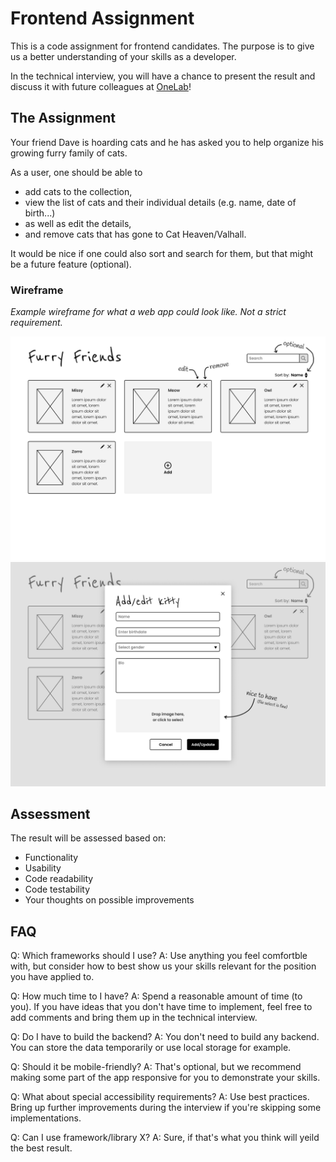 # Frontend Assignment

This is a code assignment for frontend candidates. The purpose is to give us a better understanding of your skills as a developer.

In the technical interview, you will have a chance to present the result and discuss it with future colleagues at [OneLab](https://onelab.se)!

## The Assignment

Your friend Dave is hoarding cats and he has asked you to help organize his growing furry family of cats.

As a user, one should be able to

- add cats to the collection,
- view the list of cats and their individual details (e.g. name, date of birth...)
- as well as edit the details,
- and remove cats that has gone to Cat Heaven/Valhall.

It would be nice if one could also sort and search for them, but that might be a future feature (optional).

### Wireframe

_Example wireframe for what a web app could look like. Not a strict requirement._

![Index](/assets/wireframe-index.png)
![Edit](/assets/wireframe-edit.png)

## Assessment

The result will be assessed based on:

- Functionality
- Usability
- Code readability
- Code testability
- Your thoughts on possible improvements

## FAQ

Q: Which frameworks should I use?
A: Use anything you feel comfortble with, but consider how to best show us your skills relevant for the position you have applied to.

Q: How much time to I have?
A: Spend a reasonable amount of time (to you). If you have ideas that you don't have time to implement, feel free to add comments and bring them up in the technical interview.

Q: Do I have to build the backend?
A: You don't need to build any backend. You can store the data temporarily or use local storage for example.

Q: Should it be mobile-friendly?
A: That's optional, but we recommend making some part of the app responsive for you to demonstrate your skills.

Q: What about special accessibility requirements?
A: Use best practices. Bring up further improvements during the interview if you're skipping some implementations.

Q: Can I use framework/library X?
A: Sure, if that's what you think will yeild the best result.

